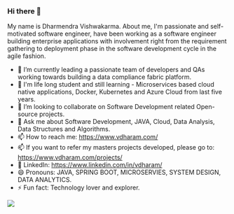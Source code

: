 ### Hi there 👋

<!--
**dharm18/dharm18** is a ✨ _special_ ✨ repository because its `README.md` (this file) appears on your GitHub profile.

Here are some ideas to get you started:

- 🔭 I’m currently working on ...
- 🌱 I’m currently learning ...
- 👯 I’m looking to collaborate on ...
- 🤔 I’m looking for help with ...
- 💬 Ask me about ...
- 📫 How to reach me: ...
- 😄 Pronouns: ...
- ⚡ Fun fact: ...
-->

My name is Dharmendra Vishwakarma. About me, I'm passionate and self-motivated software engineer, have been working as a software engineer building enterprise applications with involvement right from the requirement gathering to deployment phase in the software development cycle in the agile fashion.

- 🔭 I’m currently leading a passionate team of developers and QAs working towards building a data compliance fabric platform.
- 🌱 I'm life long student and still learning  - Microservices based cloud native applications, Docker, Kubernetes and Azure Cloud from last five years. 
- 👯 I’m looking to collaborate on Software Development related Open-source projects.
- 💬 Ask me about Software Development, JAVA, Cloud, Data Analysis, Data Structures and Algorithms.
- 📫 How to reach me: https://www.vdharam.com/
- 📫 If you want to refer my masters projects developed, please go to: https://www.vdharam.com/projects/
- 💼 LinkedIn: https://www.linkedin.com/in/vdharam/
- 😄 Pronouns: JAVA, SPRING BOOT, MICROSERVIES, SYSTEM DESIGN, DATA ANALYTICS.
- ⚡ Fun fact: Technology lover and explorer.

<a href="https://github.com/dharm18/dharm18">
  <img align="left" src="https://github-readme-stats.vercel.app/api?username=dharm18&theme=radical&count_private=true&show_icons=true"/>
</a>
